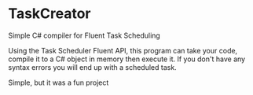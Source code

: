 # TaskCreator
Simple C# compiler for Fluent Task Scheduling

Using the Task Scheduler Fluent API, this program can take your code, compile it to a C# object in memory then execute it. If you don't have any syntax errors you will end up with a scheduled task.

Simple, but it was a fun project
